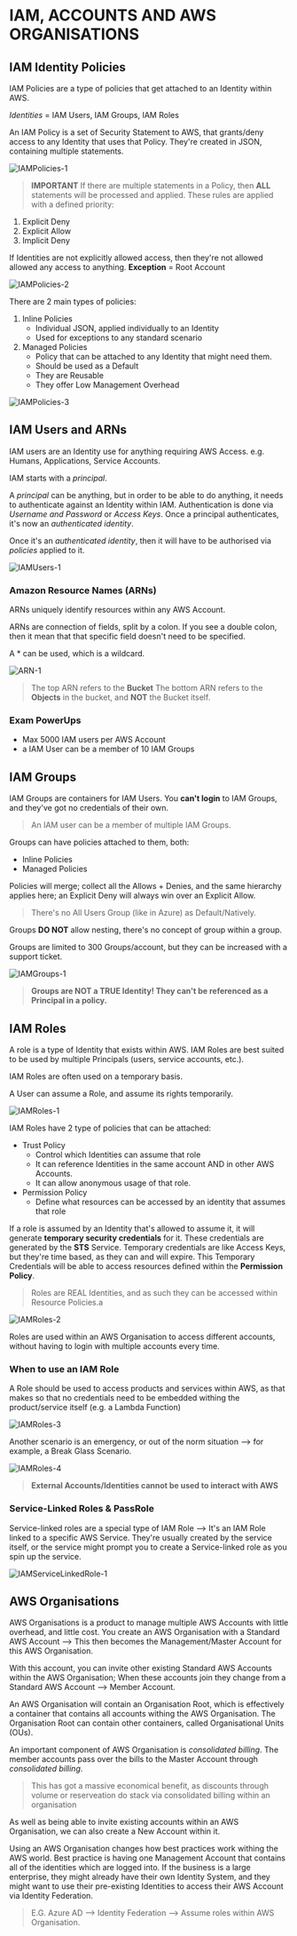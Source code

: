 # IAM, ACCOUNTS AND AWS ORGANISATIONS

## IAM Identity Policies

IAM Policies are a type of policies that get attached to an Identity within AWS.

*Identities* = IAM Users, IAM Groups, IAM Roles

An IAM Policy is a set of Security Statement to AWS, that grants/deny access to any Identity that uses that Policy.
They're created in JSON, containing multiple statements.

![IAMPolicies-1](https://github.com/acantril/aws-sa-associate-saac03/blob/main/0600-IAM_ACCOUNTS_ORGS/00_LEARNINGAIDS/IAMPolicies-1.png?raw=true)

> **IMPORTANT** If there are multiple statements in a Policy, then **ALL** statements will be processed and applied.
These rules are applied with a defined priority:

1. Explicit Deny
2. Explicit Allow
3. Implicit Deny

If Identities are not explicitly allowed access, then they're not allowed allowed any access to anything.
**Exception** = Root Account

![IAMPolicies-2](https://github.com/acantril/aws-sa-associate-saac03/blob/main/0600-IAM_ACCOUNTS_ORGS/00_LEARNINGAIDS/IAMPolicies-2.png?raw=true)

There are 2 main types of policies:

1. Inline Policies
    - Individual JSON, applied individually to an Identity
    - Used for exceptions to any standard scenario
2. Managed Policies
    - Policy that can be attached to any Identity that might need them.
    - Should be used as a Default
    - They are Reusable
    - They offer Low Management Overhead

![IAMPolicies-3](https://github.com/acantril/aws-sa-associate-saac03/blob/main/0600-IAM_ACCOUNTS_ORGS/00_LEARNINGAIDS/IAMPolicies-4.png?raw=true)

## IAM Users and ARNs

IAM users are an Identity use for anything requiring AWS Access. e.g. Humans, Applications, Service Accounts.

IAM starts with a *principal*.

A *principal* can be anything, but in order to be able to do anything, it needs to authenticate against an Identity within IAM.
Authentication is done via *Username and Password* or *Access Keys*.
Once a principal authenticates, it's now an *authenticated identity*.

Once it's an *authenticated identity*, then it will have to be authorised via *policies* applied to it.

![IAMUsers-1](https://github.com/acantril/aws-sa-associate-saac03/blob/main/0600-IAM_ACCOUNTS_ORGS/00_LEARNINGAIDS/IAMUsers-1.png?raw=true)

### Amazon Resource Names (ARNs)

ARNs uniquely identify resources within any AWS Account.

ARNs are connection of fields, split by a colon. If you see a double colon, then it mean that that specific field doesn't need to be specified.

A * can be used, which is a wildcard.

![ARN-1](https://github.com/acantril/aws-sa-associate-saac03/blob/main/0600-IAM_ACCOUNTS_ORGS/00_LEARNINGAIDS/IAMUsers-2.png?raw=true)

> The top ARN refers to the **Bucket**
> The bottom ARN refers to the **Objects** in the bucket, and **NOT** the Bucket itself.

### Exam PowerUps

- Max 5000 IAM users per AWS Account
- a IAM User can be a member of 10 IAM Groups

## IAM Groups

IAM Groups are containers for IAM Users.
You **can't login** to IAM Groups, and they've got no credentials of their own.

> An IAM user can be a member of multiple IAM Groups.

Groups can have policies attached to them, both:

- Inline Policies
- Managed Policies

Policies will merge; collect all the Allows + Denies, and the same hierarchy applies here; an Explicit Deny will always win over an Explicit Allow.

> There's no All Users Group (like in Azure) as Default/Natively.

Groups **DO NOT** allow nesting, there's no concept of group within a group.

Groups are limited to 300 Groups/account, but they can be increased with a support ticket.

![IAMGroups-1](https://github.com/acantril/aws-sa-associate-saac03/blob/main/0600-IAM_ACCOUNTS_ORGS/00_LEARNINGAIDS/IAM-Groups-1.png?raw=true)

> **Groups are NOT a TRUE Identity! They can't be referenced as a Principal in a policy.**

## IAM Roles

A role is a type of Identity that exists within AWS.
IAM Roles are best suited to be used by multiple Principals (users, service accounts, etc.).

IAM Roles are often used on a temporary basis.

A User can assume a Role, and assume its rights temporarily.

![IAMRoles-1](https://github.com/acantril/aws-sa-associate-saac03/blob/main/0600-IAM_ACCOUNTS_ORGS/00_LEARNINGAIDS/IAMRoles-1.png?raw=true)

IAM Roles have 2 type of policies that can be attached:

- Trust Policy
  - Control which Identities can assume that role
  - It can reference Identities in the same account AND in other AWS Accounts.
  - It can allow anonymous usage of that role.
- Permission Policy
  - Define what resources can be accessed by an identity that assumes that role

If a role is assumed by an Identity that's allowed to assume it, it will generate **temporary security credentials** for it. These credentials are generated by the **STS** Service.
Temporary credentials are like Access Keys, but they're time based, as they can and will expire.
This Temporary Credentials will be able to access resources defined within the **Permission Policy**.

> Roles are REAL Identities, and as such they can be accessed within Resource Policies.a

![IAMRoles-2](https://github.com/acantril/aws-sa-associate-saac03/blob/main/0600-IAM_ACCOUNTS_ORGS/00_LEARNINGAIDS/IAMRoles-2.png?raw=true)

Roles are used within an AWS Organisation to access different accounts, without having to login with multiple accounts every time.

### When to use an IAM Role

A Role should be used to access products and services within AWS, as that makes so that no credentials need to be embedded withing the product/service itself (e.g. a Lambda Function)

![IAMRoles-3](https://github.com/acantril/aws-sa-associate-saac03/blob/main/0600-IAM_ACCOUNTS_ORGS/00_LEARNINGAIDS/IAMRoles-3.png?raw=true)

Another scenario is an emergency, or out of the norm situation --> for example, a Break Glass Scenario.

![IAMRoles-4](https://github.com/acantril/aws-sa-associate-saac03/blob/main/0600-IAM_ACCOUNTS_ORGS/00_LEARNINGAIDS/IAMRoles-4.png?raw=true)

> **External Accounts/Identities cannot be used to interact with AWS**

### Service-Linked Roles & PassRole

Service-linked roles are a special type of IAM Role --> It's an IAM Role linked to a specific AWS Service.
They're usually created by the service itself, or the service might prompt you to create a Service-linked role as you spin up the service.

![IAMServiceLinkedRole-1](https://github.com/acantril/aws-sa-associate-saac03/blob/main/0600-IAM_ACCOUNTS_ORGS/00_LEARNINGAIDS/ServiceLinkedRole1.png?raw=true)

## AWS Organisations

AWS Organisations is a product to manage multiple AWS Accounts with little overhead, and little cost.
You create an AWS Organisation with a Standard AWS Account --> This then becomes the Management/Master Account for this AWS Organisation.

With this account, you can invite other existing Standard AWS Accounts within the AWS Organisation; When these accounts join they change from a Standard AWS Account --> Member Account.

An AWS Organisation will contain an Organisation Root, which is effectively a container  that contains all accounts withing the AWS Organisation.
The Organisation Root can contain other containers, called Organisational Units (OUs).

An important component of AWS Organisation is *consolidated billing*.
The member accounts pass over the bills to the Master Account through *consolidated billing*.
 > This has got a massive economical benefit, as discounts through volume or reserveation do stack via consolidated billing within an organisation

As well as being able to invite existing accounts within an AWS Organisation, we can also create a New Account within it.

Using an AWS Organisation changes how best practices work withing the AWS world.
Best practice is having one Management Account that contains all of the identities which are logged into. If the business is a large enterprise, they might already have their own Identity System, and they might want to use their pre-existing Identities to access their AWS Account via Identity Federation.
> E.G. Azure AD --> Identity Federation --> Assume roles within AWS Organisation.


